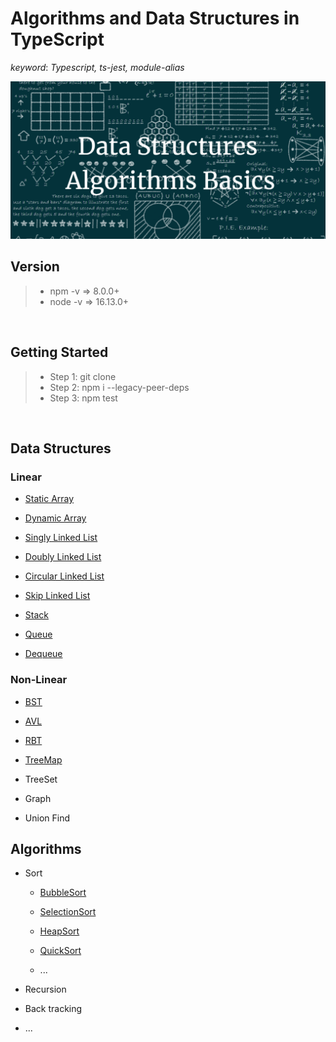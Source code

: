 # Algorithms and Data Structures in TypeScript

*keyword*: *Typescript, ts-jest, module-alias*

![Algorithms and Data Structures](assets/background.png)

## Version

> - npm -v => 8.0.0+
> - node -v => 16.13.0+

<br/>

## Getting Started

> - Step 1: git clone
> - Step 2: npm i --legacy-peer-deps
> - Step 3: npm test

<br/>

## Data Structures

### Linear

- [Static Array](https://github.com/gaoyuan1223m/Algorithms-and-Data-Structures-with-Typescript/blob/master/src/DataStructure/array/array.ts)

- [Dynamic Array](https://github.com/gaoyuan1223m/Algorithms-and-Data-Structures-with-Typescript/blob/master/src/DataStructure/array/array.ts)

- [Singly Linked List](https://github.com/gaoyuan1223m/Algorithms-and-Data-Structures-with-Typescript/blob/master/src/DataStructure/linked-list/linked-list.ts)

- [Doubly Linked List](https://github.com/gaoyuan1223m/Algorithms-and-Data-Structures-with-Typescript/blob/master/src/DataStructure/linked-list/linked-list.ts)

- [Circular Linked List](https://github.com/gaoyuan1223m/Algorithms-and-Data-Structures-with-Typescript/blob/master/src/DataStructure/linked-list/linked-list.ts)

- [Skip Linked List](https://github.com/gaoyuan1223m/Algorithms-and-Data-Structures-with-Typescript/blob/master/src/DataStructure/linked-list/linked-list.ts)

- [Stack](https://github.com/gaoyuan1223m/Algorithms-and-Data-Structures-with-Typescript/blob/master/src/DataStructure/stack-queue/stack.ts)

- [Queue](https://github.com/gaoyuan1223m/Algorithms-and-Data-Structures-with-Typescript/blob/master/src/DataStructure/stack-queue/queue.ts)

- [Dequeue](https://github.com/gaoyuan1223m/Algorithms-and-Data-Structures-with-Typescript/blob/master/src/DataStructure/stack-queue/deque.ts)

### Non-Linear

- [BST](https://github.com/gaoyuan1223m/Algorithms-and-Data-Structures-with-Typescript/blob/master/src/DataStructure/tree/tree.ts)

- [AVL](https://github.com/gaoyuan1223m/Algorithms-and-Data-Structures-with-Typescript/blob/master/src/DataStructure/tree/tree.ts)

- [RBT](https://github.com/gaoyuan1223m/Algorithms-and-Data-Structures-with-Typescript/blob/master/src/DataStructure/tree/tree.ts)

- [TreeMap](https://github.com/gaoyuan1223m/Algorithms-and-Data-Structures-with-Typescript/blob/master/src/DataStructure/map-set/tree-map.ts)

- TreeSet

- Graph

- Union Find

## Algorithms

- Sort

    - [BubbleSort](https://github.com/gaoyuan1223m/Algorithms-and-Data-Structures-with-Typescript/blob/master/src/Algorithm/sort/bubble-sort.ts)

    - [SelectionSort](https://github.com/gaoyuan1223m/Algorithms-and-Data-Structures-with-Typescript/blob/master/src/Algorithm/sort/selection-sort.ts)

    - [HeapSort](https://github.com/gaoyuan1223m/Algorithms-and-Data-Structures-with-Typescript/blob/master/src/Algorithm/sort/heap-sort.ts)

    - [QuickSort](https://github.com/gaoyuan1223m/Algorithms-and-Data-Structures-with-Typescript/blob/master/src/Algorithm/sort/quick-sort.ts)

    - ...

- Recursion

- Back tracking

- ...
